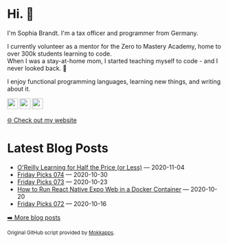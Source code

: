 <h1>Hi. 👋</h1>
<p>I'm Sophia Brandt. I'm a tax officer and programmer from Germany.</p>
<p>I currently volunteer as a mentor for the Zero to Mastery Academy, home to over 300k students learning to code.<br>
When I was a stay-at-home mom, I started teaching myself to code - and I never looked back. 💜</p>
<p>I enjoy functional programming languages, learning new things, and writing about it.</p>
<p><a href="https://www.twitter.com/hisophiabrandt"><img src="https://img.shields.io/badge/twitter-%231DA1F2.svg?&style=for-the-badge&logo=twitter&logoColor=white" height=25></a> <a href="https://www.linkedin.com/in/sophiabrandt"><img src="https://img.shields.io/badge/linkedin-%230077B5.svg?&style=for-the-badge&logo=linkedin&logoColor=white" height=25></a> <a href="https://dev.to/sophiabrandt"><img src="https://img.shields.io/badge/DEV.TO-%230A0A0A.svg?&style=for-the-badge&logo=dev-dot-to&logoColor=white" height=25></a></p>
<p><a href="https://www.sophiabrandt.com">🌐 Check out my website</a></p>
<h1>Latest Blog Posts</h1>
  <ul>
    <li><a href=https://www.rockyourcode.com/oreilly-learning-for-half-the-price-or-less/>O'Reilly Learning for Half the Price (or Less)</a> — 2020-11-04</li><li><a href=https://www.rockyourcode.com/friday-picks-074/>Friday Picks 074</a> — 2020-10-30</li><li><a href=https://www.rockyourcode.com/friday-picks-073/>Friday Picks 073</a> — 2020-10-23</li><li><a href=https://www.rockyourcode.com/how-to-run-react-native-expo-web-in-a-docker-container/>How to Run React Native Expo Web in a Docker Container</a> — 2020-10-20</li><li><a href=https://www.rockyourcode.com/friday-picks-072/>Friday Picks 072</a> — 2020-10-16</li>
  </ul>
<p><a href="https://www.rockyourcode.com">➡️ More blog posts</a></p>
<p><small>Original GitHub script provided by <a href="https://github.com/Mokkapps">Mokkapps</a>.</small></p>
